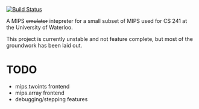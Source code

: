 [![Build Status](https://travis-ci.org/Gibstick/mips241.svg?branch=master)](https://travis-ci.org/Gibstick/mips241)

A MIPS ~~emulator~~ intepreter for a small subset of MIPS used for CS 241 at the University
of Waterloo.

This project is currently unstable and not feature complete, but most of
the groundwork has been laid out.

# TODO

- mips.twoints frontend
- mips.array frontend
- debugging/stepping features
